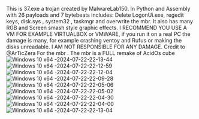 This is 37.exe a trojan created by MalwareLab150. In Python and Assembly with 26 payloads and 7 bytebeats includes: Delete LogonUi.exe, regedit keys, disk.sys , system32 , taskmgr and overwrite the mbr. 
It also has many RGB and Screen smash style graphic effects. I RECOMMEND YOU USE A VM FOR EXAMPLE VIRTUALBOX or VMWARE, if you run it on a real PC the damage is many, for example crashing ventoy and Rufus or making the disks unreadable.
I AM NOT RESPONSIBLE FOR ANY DAMAGE. Credit to @ArTicZera For the mbr . The mbr is a FULL remake of AcidOs cube
![Windows 10 x64 -2024-07-22-22-13-44](https://github.com/user-attachments/assets/c1cc3abb-8eb6-449b-8d66-39f05609d0ab)
![Windows 10 x64 -2024-07-22-22-12-59](https://github.com/user-attachments/assets/fc86442e-674e-4ed8-ac89-de109f258f26)
![Windows 10 x64 -2024-07-22-22-12-04](https://github.com/user-attachments/assets/71df17c9-e75c-4c53-aeb1-b173e6e5bf13)
![Windows 10 x64 -2024-07-22-22-09-28](https://github.com/user-attachments/assets/fa5ad1f7-6438-43a9-b979-1bc7f3d41383)
![Windows 10 x64 -2024-07-22-22-05-06](https://github.com/user-attachments/assets/4dee0ef4-1fc5-44b3-94e9-d580c77ae49f)
![Windows 10 x64 -2024-07-22-22-05-02](https://github.com/user-attachments/assets/12cc87d9-0e33-474a-a11a-1af00e39d9fd)
![Windows 10 x64 -2024-07-22-22-04-30](https://github.com/user-attachments/assets/52060f26-4e1d-44fb-9254-b481e8d0cc02)
![Windows 10 x64 -2024-07-22-22-04-00](https://github.com/user-attachments/assets/ed2ed3b8-a148-465e-bd0b-f091474975bf)
![Windows 10 x64 -2024-07-22-22-13-04](https://github.com/user-attachments/assets/ad5ced11-e707-41a3-b4b2-e0e292c4239d)
